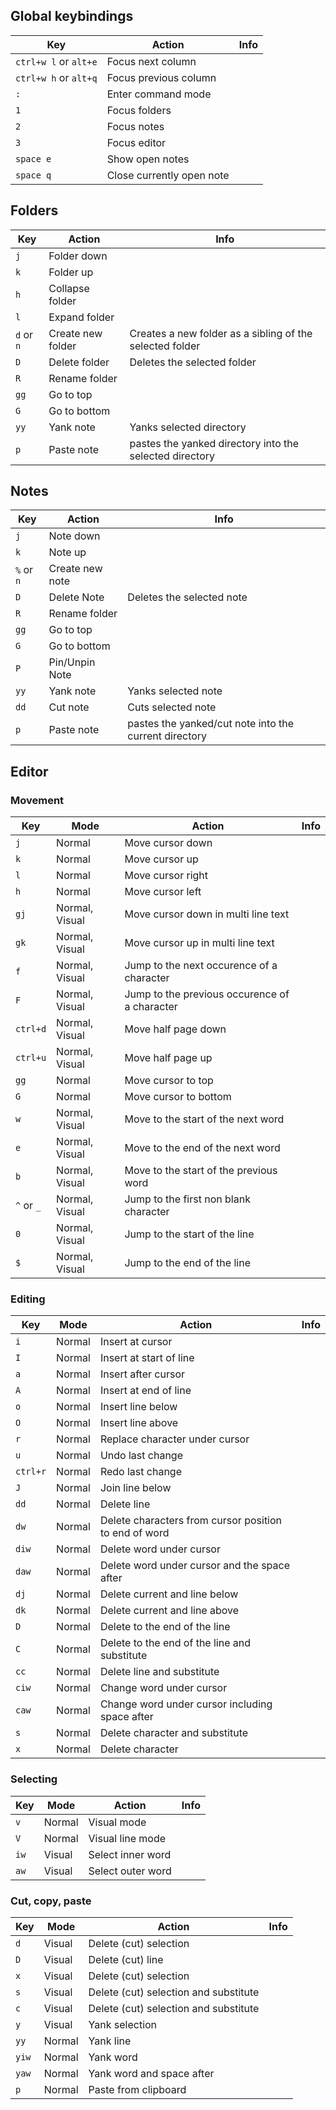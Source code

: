 ## Global keybindings

| Key                   | Action                      | Info   |
| --------------------- | --------------------------- | ------ |
| `ctrl+w l` or `alt+e` | Focus next column           |        |
| `ctrl+w h` or `alt+q` | Focus previous column       |        |
| `:`                   | Enter command mode          |        |
| `1`                   | Focus folders               |        |
| `2`                   | Focus notes                 |        |
| `3`                   | Focus editor                |        |
| `space e`             | Show open notes             |        |
| `space q`             | Close currently open note   |        |

## Folders

| Key        | Action            | Info                                                       |
| ---------- | ----------------- | ---------------------------------------------------------- |
| `j`        | Folder down       |                                                            |
| `k`        | Folder up         |                                                            |
| `h`        | Collapse folder   |                                                            |
| `l`        | Expand folder     |                                                            |
| `d` or `n` | Create new folder | Creates a new folder as a sibling of the selected folder   |
| `D`        | Delete folder     | Deletes the selected folder                                |
| `R`        | Rename folder     |                                                            |
| `gg`       | Go to top         |                                                            |
| `G`        | Go to bottom      |                                                            |
| `yy`       | Yank note         | Yanks selected directory                                   |
| `p`        | Paste note        | pastes the yanked directory into the selected directory    |

## Notes

| Key        | Action             | Info                                                  |
| ---------- | ------------------ | ----------------------------------------------------- |
| `j`        | Note down          |                                                       |
| `k`        | Note up            |                                                       |
| `%` or `n` | Create new note    |                                                       |
| `D`        | Delete Note        | Deletes the selected note                             |
| `R`        | Rename folder      |                                                       |
| `gg`       | Go to top          |                                                       |
| `G`        | Go to bottom       |                                                       |
| `P`        | Pin/Unpin Note     |                                                       |
| `yy`       | Yank note          | Yanks selected note                                   |
| `dd`       | Cut note           | Cuts selected note                                    |
| `p`        | Paste note         | pastes the yanked/cut note into the current directory |


## Editor

### Movement

| Key        | Mode           | Action                                                 | Info   |
| ---------- | -------------- | ------------------------------------------------------ | ------ |
| `j`        | Normal         | Move cursor down                                       |        |
| `k`        | Normal         | Move cursor up                                         |        |
| `l`        | Normal         | Move cursor right                                      |        |
| `h`        | Normal         | Move cursor left                                       |        |
| `gj`       | Normal, Visual | Move cursor down in multi line text                    |        |
| `gk`       | Normal, Visual | Move cursor up in multi line text                      |        |
| `f`        | Normal, Visual | Jump to the next occurence of a character              |        |
| `F`        | Normal, Visual | Jump to the previous occurence of a character          |        |
| `ctrl+d`   | Normal, Visual | Move half page down                                    |        |
| `ctrl+u`   | Normal, Visual | Move half page up                                      |        |
| `gg`       | Normal         | Move cursor to top                                     |        |
| `G`        | Normal         | Move cursor to bottom                                  |        |
| `w`        | Normal, Visual | Move to the start of the next word                     |        |
| `e`        | Normal, Visual | Move to the end of the next word                       |        |
| `b`        | Normal, Visual | Move to the start of the previous word                 |        |
| `^` or `_` | Normal, Visual | Jump to the first non blank character                  |        |
| `0`        | Normal, Visual | Jump to the start of the line                          |        |
| `$`        | Normal, Visual | Jump to the end of the line                            |        |

### Editing

| Key        | Mode           | Action                                                 | Info   |
| ---------- | -------------- | ------------------------------------------------------ | ------ |
| `i`        | Normal         | Insert at cursor                                       |        |
| `I`        | Normal         | Insert at start of line                                |        |
| `a`        | Normal         | Insert after cursor                                    |        |
| `A`        | Normal         | Insert at end of line                                  |        |
| `o`        | Normal         | Insert line below                                      |        |
| `O`        | Normal         | Insert line above                                      |        |
| `r`        | Normal         | Replace character under cursor                         |        |
| `u`        | Normal         | Undo last change                                       |        |
| `ctrl+r`   | Normal         | Redo last change                                       |        |
| `J`        | Normal         | Join line below                                        |        |
| `dd`       | Normal         | Delete line                                            |        |
| `dw`       | Normal         | Delete characters from cursor position to end of word  |        |
| `diw`      | Normal         | Delete word under cursor                               |        |
| `daw`      | Normal         | Delete word under cursor and the space after           |        |
| `dj`       | Normal         | Delete current and line below                          |        |
| `dk`       | Normal         | Delete current and line above                          |        |
| `D`        | Normal         | Delete to the end of the line                          |        |
| `C`        | Normal         | Delete to the end of the line and substitute           |        |
| `cc`       | Normal         | Delete line and substitute                             |        |
| `ciw`      | Normal         | Change word under cursor                               |        |
| `caw`      | Normal         | Change word under cursor including space after	       |        |
| `s`        | Normal         | Delete character and substitute 	                   |        |
| `x`        | Normal         | Delete character                                       |        |

### Selecting

| Key        | Mode           | Action                                                 | Info   |
| ---------- | -------------- | ------------------------------------------------------ | ------ |
| `v`        | Normal         | Visual mode                                            |        |
| `V`        | Normal         | Visual line mode                                       |        |
| `iw`       | Visual         | Select inner word                                      |        |
| `aw`       | Visual         | Select outer word                                      |        |

### Cut, copy, paste

| Key        | Mode           | Action                                                 | Info   |
| ---------- | -------------- | ------------------------------------------------------ | ------ |
| `d`        | Visual         | Delete (cut) selection                                 |        |
| `D`        | Visual         | Delete (cut) line                                      |        |
| `x`        | Visual         | Delete (cut) selection                                 |        |
| `s`        | Visual         | Delete (cut) selection and substitute                  |        |
| `c`        | Visual         | Delete (cut) selection and substitute                  |        |
| `y`        | Visual         | Yank selection	                                       |        |
| `yy`       | Normal         | Yank line     	                                       |        |
| `yiw`      | Normal         | Yank word     	                                       |        |
| `yaw`      | Normal         | Yank word and space after                              |        |
| `p`        | Normal         | Paste from clipboard                                   |        |
